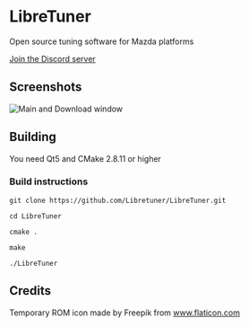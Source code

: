 LibreTuner
=========
Open source tuning software for Mazda platforms

[Join the Discord server](https://discord.gg/Sdh3mV)


Screenshots
-----------
![Main and Download window](https://user-images.githubusercontent.com/3116133/37375434-eff414a6-26f5-11e8-9922-91ad76e49e50.png)

Building
--------
You need Qt5 and CMake 2.8.11 or higher

### Build instructions

`git clone https://github.com/Libretuner/LibreTuner.git`

`cd LibreTuner`

`cmake .`

`make`

`./LibreTuner`


Credits
-------
Temporary ROM icon made by Freepik from www.flaticon.com 

